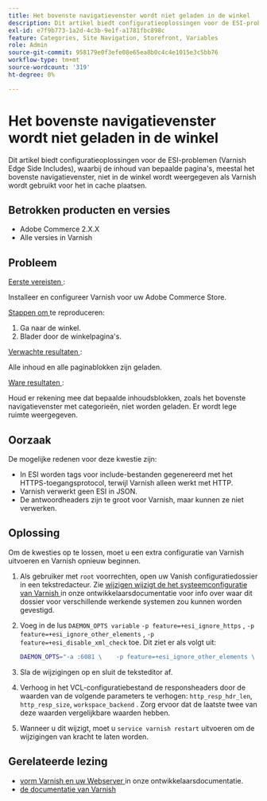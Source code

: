 ```yaml
---
title: Het bovenste navigatievenster wordt niet geladen in de winkel
description: Dit artikel biedt configuratieoplossingen voor de ESI-problemen (Varnish Edge Side Includes), waarbij de inhoud van bepaalde pagina's, meestal het bovenste navigatievenster, niet in de winkel wordt weergegeven als Varnish wordt gebruikt voor het in cache plaatsen.
exl-id: e7f9b773-1a2d-4c3b-9e1f-a1781fbc898c
feature: Categories, Site Navigation, Storefront, Variables
role: Admin
source-git-commit: 958179e0f3efe08e65ea8b0c4c4e1015e3c5bb76
workflow-type: tm+mt
source-wordcount: '319'
ht-degree: 0%

---
```


# Het bovenste navigatievenster wordt niet geladen in de winkel

Dit artikel biedt configuratieoplossingen voor de ESI-problemen (Varnish Edge Side Includes), waarbij de inhoud van bepaalde pagina&#39;s, meestal het bovenste navigatievenster, niet in de winkel wordt weergegeven als Varnish wordt gebruikt voor het in cache plaatsen.

## Betrokken producten en versies

* Adobe Commerce 2.X.X
* Alle versies in Varnish

## Probleem

<u> Eerste vereisten </u>:

Installeer en configureer Varnish voor uw Adobe Commerce Store.

<u> Stappen om </u> te reproduceren:

1. Ga naar de winkel.
1. Blader door de winkelpagina&#39;s.

<u> Verwachte resultaten </u>:

Alle inhoud en alle paginablokken zijn geladen.

<u> Ware resultaten </u>:

Houd er rekening mee dat bepaalde inhoudsblokken, zoals het bovenste navigatievenster met categorieën, niet worden geladen. Er wordt lege ruimte weergegeven.

## Oorzaak

De mogelijke redenen voor deze kwestie zijn:

* In ESI worden tags voor include-bestanden gegenereerd met het HTTPS-toegangsprotocol, terwijl Varnish alleen werkt met HTTP.
* Varnish verwerkt geen ESI in JSON.
* De antwoordheaders zijn te groot voor Varnish, maar kunnen ze niet verwerken.

## Oplossing

Om de kwesties op te lossen, moet u een extra configuratie van Varnish uitvoeren en Varnish opnieuw beginnen.

1. Als gebruiker met `root` voorrechten, open uw Vanish configuratiedossier in een tekstredacteur. Zie [ wijzigen wijzigt de het systeemconfiguratie van Varnish ](https://devdocs.magento.com/guides/v2.3/config-guide/varnish/config-varnish-configure.html#config-varnish-config-sysvcl) in onze ontwikkelaarsdocumentatie voor info over waar dit dossier voor verschillende werkende systemen zou kunnen worden gevestigd.
1. Voeg in de lus `DAEMON_OPTS variable` `-p feature=+esi_ignore_https` , `-p  feature=+esi_ignore_other_elements` , `-p  feature=+esi_disable_xml_check` toe. Dit ziet er als volgt uit:

   ```bash
   DAEMON_OPTS="-a :6081 \    -p feature=+esi_ignore_other_elements \    -p feature=+esi_disable_xml_check \    -p feature=+esi_ignore_https \    -T localhost:6082 \    -f /etc/varnish/default.vcl \    -S /etc/varnish/secret \    -s malloc,256m"
   ```

1. Sla de wijzigingen op en sluit de teksteditor af.
1. Verhoog in het VCL-configuratiebestand de responsheaders door de waarden van de volgende parameters te verhogen: `http_resp_hdr_len`, `http_resp_size`, `workspace_backend` . Zorg ervoor dat de laatste twee van deze waarden vergelijkbare waarden hebben.
1. Wanneer u dit wijzigt, moet u `service varnish restart` uitvoeren om de wijzigingen van kracht te laten worden.

## Gerelateerde lezing

* [ vorm Varnish en uw Webserver ](https://devdocs.magento.com/guides/v2.3/config-guide/varnish/config-varnish-configure.html#config-varnish-config-sysvcl) in onze ontwikkelaarsdocumentatie.
* [ de documentatie van Varnish ](https://varnish-cache.org/docs/5.1/reference/index.html)

